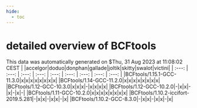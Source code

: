 ```yaml
---
hide:
  - toc
---
```


detailed overview of BCFtools
=============================


This data was automatically generated on $Thu, 31 Aug 2023 at 11:08:02 CEST
| |accelgor|doduo|donphan|gallade|joltik|skitty|swalot|victini|
| :---: | :---: | :---: | :---: | :---: | :---: | :---: | :---: | :---: |
|BCFtools/1.15.1-GCC-11.3.0|x|x|x|x|x|x|x|x|
|BCFtools/1.14-GCC-11.2.0|x|x|x|x|x|x|x|x|
|BCFtools/1.12-GCC-10.3.0|x|x|x|-|x|x|x|x|
|BCFtools/1.12-GCC-10.2.0|-|x|x|-|x|-|x|-|
|BCFtools/1.11-GCC-10.2.0|x|x|x|x|x|x|x|x|
|BCFtools/1.10.2-iccifort-2019.5.281|-|x|x|-|x|x|-|x|
|BCFtools/1.10.2-GCC-8.3.0|-|x|x|-|x|x|-|x|
